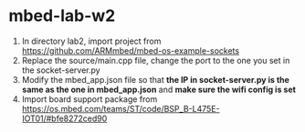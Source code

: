 # mbed-lab-w2
1. In directory lab2, import project from https://github.com/ARMmbed/mbed-os-example-sockets
2. Replace the source/main.cpp file, change the port to the one you set in the socket-server.py
3. Modify the mbed_app.json file so that **the IP in socket-server.py is the same as the one in mbed_app.json** and **make sure the wifi config is set**
4. Import board support package from https://os.mbed.com/teams/ST/code/BSP_B-L475E-IOT01/#bfe8272ced90
   
